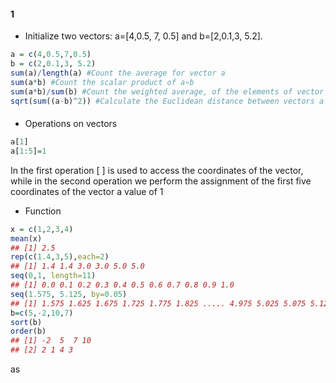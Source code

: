 #### 1
- Initialize two vectors: a=[4,0.5, 7, 0.5] and b=[2,0.1,3, 5.2].
````r
a = c(4,0.5,7,0.5)
b = c(2,0.1,3, 5.2)
sum(a)/length(a) #Count the average for vector a
sum(a*b) #Count the scalar product of a∘b
sum(a*b)/sum(b) #Count the weighted average, of the elements of vector a, where the weights are defined in vector b
sqrt(sum((a-b)^2)) #Calculate the Euclidean distance between vectors a and b
````
####
- Operations on vectors
````r
a[1]
a[1:5]=1
````
In the first operation [ ] is used to access the coordinates of the vector, while in the second operation we perform the assignment of the first five coordinates of the vector a value of 1

- Function
````r
x = c(1,2,3,4)
mean(x)
## [1] 2.5
rep(c(1.4,3,5),each=2)
## [1] 1.4 1.4 3.0 3.0 5.0 5.0
seq(0,1, length=11)
## [1] 0.0 0.1 0.2 0.3 0.4 0.5 0.6 0.7 0.8 0.9 1.0
seq(1.575, 5.125, by=0.05)
## [1] 1.575 1.625 1.675 1.725 1.775 1.825 ..... 4.975 5.025 5.075 5.125
b=c(5,-2,10,7)
sort(b)
order(b)
## [1] -2  5  7 10
## [2] 2 1 4 3
````
as
